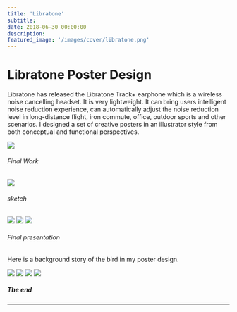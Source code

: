 ```yaml
---
title: 'Libratone'
subtitle: 
date: 2018-06-30 00:00:00
description: 
featured_image: '/images/cover/libratone.png'
---
```



# Libratone Poster Design

Libratone has released the Libratone Track+ earphone which is a wireless noise cancelling headset. It is very lightweight. It can bring users intelligent noise reduction experience, can automatically adjust the noise reduction level in long-distance flight, iron commute, office, outdoor sports and other scenarios. I designed a set of creative posters in an illustrator style from both conceptual and functional perspectives.


![]({{site.baseurl}}/images/libratone/combining.jpg)
###### Final Work


![]({{site.baseurl}}/images/libratone/sketch.jpg)
###### sketch	

<div class="gallery" data-columns="3">
	<img src="{{site.baseurl}}/images/libratone/poster.jpg">
	<img src="{{site.baseurl}}/images/libratone/poster2.jpg">
	<img src="{{site.baseurl}}/images/libratone/poster3.jpg">
</div>

###### Final presentation


Here is a background story of the bird in my poster design. 
<div class="gallery" data-columns="4">
	<img src="{{site.baseurl}}/images/libratone/comic1.jpg"> 
	<img src="{{site.baseurl}}/images/libratone/comic2.jpg">
	<img src="{{site.baseurl}}/images/libratone/comic3.jpg">
	<img src="{{site.baseurl}}/images/libratone/comic4.jpg">
</div>

##### The end
---